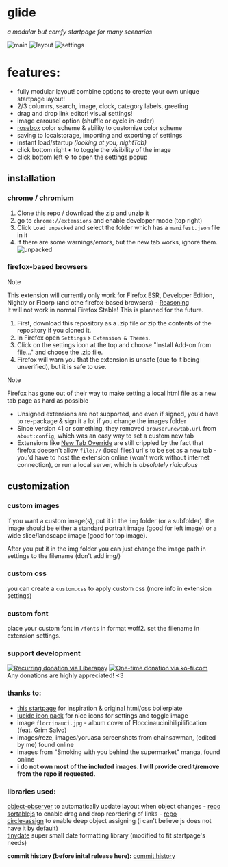 # glide
*a modular but comfy startpage for many scenarios*  
  
![main](screenshots/main.png)
![layout](screenshots/layout.png)
![settings](screenshots/settings.png)
  
# features:
- fully modular layout! combine options to create your own unique startpage layout!  
- 2/3 columns, search, image, clock, category labels, greeting  
- drag and drop link editor! visual settings!
- image carousel option (shuffle or cycle in-order)
- [rosebox](https://github.com/KraXen72/rosebox) color scheme & ability to customize color scheme  
- saving to localstorage, importing and exporting of settings  
- instant load/startup *(looking at you, nightTab)*  
- click bottom right ◐ to toggle the visibility of the image  
- click bottom left ⚙ to open the settings popup 
  
## installation
### chrome / chromium
1. Clone this repo / download the zip and unzip it
2. go to `chrome://extensions` and enable developer mode (top right)
3. Click `Load unpacked` and select the folder which has a `manifest.json` file in it
4. If there are some warnings/errors, but the new tab works, ignore them.
![unpacked](screenshots/unpacked.png)  

### firefox-based browsers
> [!NOTE]
> This extension will currently only work for Firefox ESR, Developer Edition, Nightly or Floorp (and othe firefox-based browsers) - [Reasoning](https://support.mozilla.org/en-US/kb/add-on-signing-in-firefox?as=u)  
> It will not work in normal Firefox Stable! This is planned for the future.
  
1. First, download this repository as a .zip file or zip the contents of the repository if you cloned it.
2. In Firefox open `Settings` > `Extension & Themes`. 
3. Click on the settings icon at the top and choose "Install Add-on from file..." and choose the .zip file. 
4. Firefox will warn you that the extension is unsafe (due to it being unverified), but it is safe to use.

> [!NOTE]  
> Firefox has gone out of their way to make setting a local html file as a new tab page as hard as possible
> - Unsigned extensions are not supported, and even if signed, you'd have to re-package & sign it a lot if you change the images folder
> - Since version 41 or something, they removed `browser.newtab.url` from `about:config`, which was an easy way to set a custom new tab
> - Extensions like [New Tab Override](https://addons.mozilla.org/en-US/firefox/addon/new-tab-override/) are still crippled by the fact that firefox doesen't allow `file://` (local files) url's to be set as a new tab - you'd have to host the extension online (won't work without internet connection), or run a local server, which is *absolutely ridiculous*

## customization
### custom images
if you want a custom image(s), put it in the ``img`` folder (or a subfolder).
the image should be either a standard portrait image (good for left image) or a wide slice/landscape image (good for top image).   

After you put it in the img folder you can just change the image path in settings to the filename (don't add img/)
### custom css
you can create a `custom.css` to apply custom css (more info in extension settings)
### custom font
place your custom font in `/fonts` in format woff2. set the filename in extension settings.

### support development
[![Recurring donation via Liberapay](https://liberapay.com/assets/widgets/donate.svg)](https://liberapay.com/KraXen72)
[![One-time donation via ko-fi.com](https://ko-fi.com/img/githubbutton_sm.svg)](https://ko-fi.com/kraxen72)  
Any donations are highly appreciated! <3

### thanks to:
- [this startpage](https://github.com/WahyuHidayattz/startpage-new) for inspiration & original html/css boilerplate  
- [lucide icon pack](https://github.com/lucide-icons/lucide) for nice icons for settings and toggle image
- image `floccinauci.jpg` - album cover of Floccinaucinihilipilification (feat. Grim Salvo)  
- images/reze, images/yoruasa screenshots from chainsawman, (edited by me) found online  
- images from "Smoking with you behind the supermarket" manga, found online
- **i do not own most of the included images. I will provide credit/remove from the repo if requested.**
  
### libraries used:  
[object-observer](https://www.npmjs.com/package/@gullerya/object-observer) to automatically update layout when object changes - [repo](https://github.com/gullerya/object-observer)  
[sortablejs](https://www.npmjs.com/package/sortablejs) to enable drag and drop reordering of links - [repo](https://github.com/SortableJS/Sortable)    
[circle-assign](https://github.com/hammy2899/circle-assign) to enable deep object assigning (i can't believe js does not have it by default)  
[tinydate](https://github.com/lukeed/tinydate) super small date formatting library (modified to fit startpage's needs)  
  
**commit history (before inital release here):** [commit history](https://github.com/KraXen72/startpage-new)